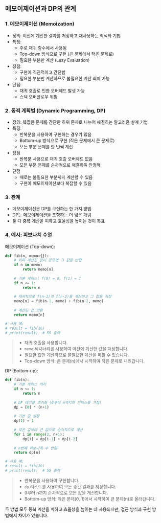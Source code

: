 ## 메모이제이션과 DP의 관계

### 1. 메모이제이션 (Memoization)

- 정의: 이전에 계산한 결과를 저장하고 재사용하는 최적화 기법
- 특징:
  - 주로 재귀 함수에서 사용됨
  - Top-down 방식으로 구현 (큰 문제에서 작은 문제로)
  - 필요한 부분만 계산 (Lazy Evaluation)
- 장점: 
  - 구현이 직관적이고 간단함
  - 필요한 부분만 계산하므로 불필요한 계산 회피 가능
- 단점:
  - 재귀 호출로 인한 오버헤드 발생 가능
  - 스택 오버플로우 위험

### 2. 동적 계획법 (Dynamic Programming, DP)

- 정의: 복잡한 문제를 간단한 하위 문제로 나누어 해결하는 알고리즘 설계 기법
- 특징:
  - 반복문을 사용하여 구현하는 경우가 많음
  - Bottom-up 방식으로 구현 (작은 문제에서 큰 문제로)
  - 모든 부분 문제를 한 번씩 계산
- 장점
  - 반복문 사용으로 재귀 호출 오버헤드 없음
  - 모든 부분 문제를 순차적으로 해결하여 안정적
- 단점
  - 때로는 불필요한 부분까지 계산할 수 있음
  - 구현이 메모이제이션보다 복잡할 수 있음

### 3. 관계

- 메모이제이션은 DP를 구현하는 한 가지 방법
- DP는 메모이제이션을 포함하는 더 넓은 개념
- 둘 다 중복 계산을 피하고 효율성을 높이는 것이 목표



### 4. 예시: 피보나치 수열

메모이제이션 (Top-down):

```python
def fib(n, memo={}):
    # 이미 계산된 값이 있으면 그 값을 반환
    if n in memo:
        return memo[n]
    
    # 기본 케이스: f(0) = 0, f(1) = 1
    if n <= 1:
        return n
    
    # 재귀적으로 f(n-1)과 f(n-2)를 계산하고 그 합을 저장
    memo[n] = fib(n-1, memo) + fib(n-2, memo)
    
    # 계산된 값 반환
    return memo[n]

# 사용 예:
# result = fib(10)
# print(result)  # 55 출력
```

> - 재귀 호출을 사용합니다.
> - `memo` 딕셔너리를 사용하여 이전에 계산한 값을 저장합니다.
> - 필요한 값만 계산하므로 불필요한 계산을 피할 수 있습니다.
> - Top-down 방식: 큰 문제(n)에서 시작하여 작은 문제로 내려갑니다.



DP (Bottom-up):

```python
def fib(n):
    # 기본 케이스 처리
    if n <= 1:
        return n
    
    # DP 테이블 초기화 (0부터 n까지의 인덱스를 가짐)
    dp = [0] * (n+1)
    
    # 기본 값 설정
    dp[1] = 1
    
    # 작은 값부터 큰 값으로 순차적으로 계산
    for i in range(2, n+1):
        dp[i] = dp[i-1] + dp[i-2]
    
    # n번째 피보나치 수 반환
    return dp[n]

# 사용 예:
# result = fib(10)
# print(result)  # 55 출력
```

> - 반복문을 사용하여 구현합니다.
> - `dp` 리스트를 사용하여 모든 중간 결과를 저장합니다.
> - 0부터 n까지 순차적으로 모든 값을 계산합니다.
> - Bottom-up 방식: 작은 문제(0, 1)에서 시작하여 큰 문제(n)로 올라갑니다.



두 방법 모두 중복 계산을 피하고 효율성을 높이는 데 사용되지만, 접근 방식과 구현 방법에서 차이가 있습니다.

